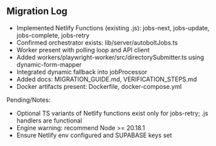 ## Migration Log

- Implemented Netlify Functions (existing .js): jobs-next, jobs-update, jobs-complete, jobs-retry
- Confirmed orchestrator exists: lib/server/autoboltJobs.ts
- Worker present with polling loop and API client
- Added workers/playwright-worker/src/directorySubmitter.ts using dynamic-form-mapper
- Integrated dynamic fallback into jobProcessor
- Added docs: MIGRATION_GUIDE.md, VERIFICATION_STEPS.md
- Docker artifacts present: Dockerfile, docker-compose.yml

Pending/Notes:
- Optional TS variants of Netlify functions exist only for jobs-retry; .js handlers are functional
- Engine warning: recommend Node >= 20.18.1
- Ensure Netlify env configured and SUPABASE keys set

